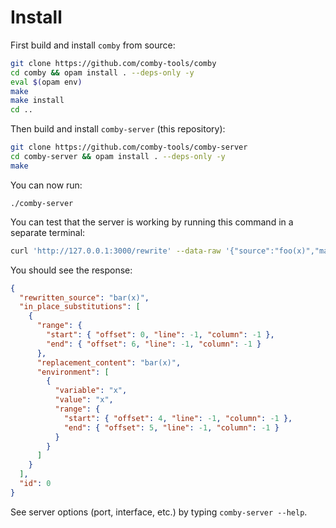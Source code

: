 # Install

First build and install `comby` from source:

```bash
git clone https://github.com/comby-tools/comby
cd comby && opam install . --deps-only -y
eval $(opam env)
make
make install
cd ..
```

Then build and install `comby-server` (this repository):

```bash
git clone https://github.com/comby-tools/comby-server
cd comby-server && opam install . --deps-only -y
make
```

You can now run:

```
./comby-server
```

You can test that the server is working by running this command in a separate terminal:

```bash
curl 'http://127.0.0.1:3000/rewrite' --data-raw '{"source":"foo(x)","match":"foo(:[x])","rule":"where true","rewrite":"bar(:[x])","language":".generic","substitution_kind":"in_place","id":0}'
```

You should see the response:

```json
{
  "rewritten_source": "bar(x)",
  "in_place_substitutions": [
    {
      "range": {
        "start": { "offset": 0, "line": -1, "column": -1 },
        "end": { "offset": 6, "line": -1, "column": -1 }
      },
      "replacement_content": "bar(x)",
      "environment": [
        {
          "variable": "x",
          "value": "x",
          "range": {
            "start": { "offset": 4, "line": -1, "column": -1 },
            "end": { "offset": 5, "line": -1, "column": -1 }
          }
        }
      ]
    }
  ],
  "id": 0
}
```

See server options (port, interface, etc.) by typing `comby-server --help`.

